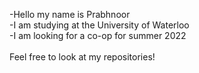 -Hello my name is Prabhnoor<br /> -I am studying at the University of Waterloo <br /> -I am looking for a co-op for summer 2022 <br /> <br />Feel free to look at my repositories!

